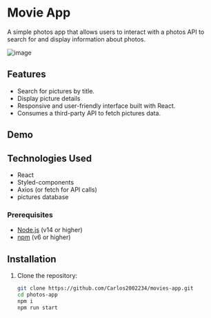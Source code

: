 # Movie App

A simple photos app that allows users to interact with a photos API to search for and display information about photos.

![image](https://github.com/user-attachments/assets/0e469b64-abf1-494d-81a6-bf3012eb27ca)



## Features

- Search for pictures by title.
- Display picture details
- Responsive and user-friendly interface built with React.
- Consumes a third-party API to fetch pictures data.

## Demo

## Technologies Used

- React
- Styled-components
- Axios (or fetch for API calls)
- pictures database

### Prerequisites

- [Node.js](https://nodejs.org/) (v14 or higher)
- [npm](https://www.npmjs.com/) (v6 or higher)

## Installation

1. Clone the repository:

   ```bash
   git clone https://github.com/Carlos2002234/movies-app.git
   cd photos-app
   npm i
   npm run start 
